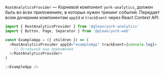 `RootAnalyticsProvider` — Корневой компонент `york-analytics`, должен быть во всех приложениях, в которых нужен трекинг событий. Передает всем дочерним компонентам `appId` и `trackEvent` через React Context API.

```js static
import { RootAnalyticsProvider } from '@qlean/york-analytics'
import { Button, Page, Separator } from '@qlean/york-web'

const ExampleApp = ({ children }) => (
  <RootAnalyticsProvider appId="exampleApp" trackEvent={console.log}>
    // Остальной код приложения
  </RootAnalyticsProvider>
)

;<ExampleApp />
```
